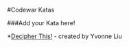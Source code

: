 #Codewar Katas

###Add your Kata here! 

*[Decipher This!](https://www.codewars.com/kata/581e014b55f2c52bb00000f8) - created by Yvonne Liu

